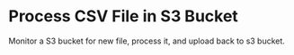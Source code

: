 # Process CSV File in S3 Bucket



Monitor a S3 bucket for new file, process it, and upload back to s3 bucket.

